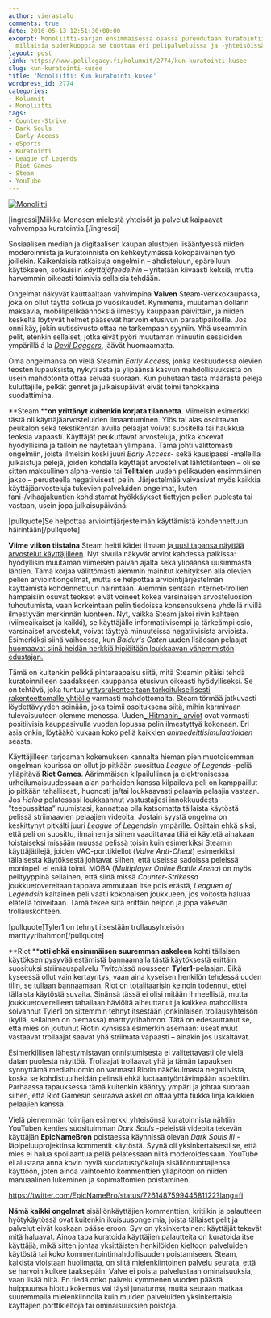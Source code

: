 ```yaml
---
author: vierastalo
comments: true
date: 2016-05-13 12:51:30+00:00
excerpt: Monoliitti-sarjan ensimmäisessä osassa pureudutaan kuratointiin ja siihen,
  millaisia sudenkuoppia se tuottaa eri pelipalveluissa ja -yhteisöissä.
layout: post
link: https://www.pelilegacy.fi/kolumnit/2774/kun-kuratointi-kusee
slug: kun-kuratointi-kusee
title: 'Monoliitti: Kun kuratointi kusee'
wordpress_id: 2774
categories:
- Kolumnit
- Monoliitti
tags:
- Counter-Strike
- Dark Souls
- Early Access
- eSports
- Kuratointi
- League of Legends
- Riot Games
- Steam
- YouTube
---
```


[![Monoliitti](https://www.pelilegacy.fi/wp-content/uploads/2016/05/monoliitti1.jpg)](https://www.pelilegacy.fi/wp-content/uploads/2016/05/monoliitti1.jpg)

[ingressi]Miikka Monosen mielestä yhteisöt ja palvelut kaipaavat vahvempaa kuratointia.[/ingressi]

Sosiaalisen median ja digitaalisen kaupan alustojen lisääntyessä niiden moderoinnista ja kuratoinnista on kehkeytymässä kokopäiväinen työ joillekin. Kaikenlaisia ratkaisuja ongelmiin – ahdisteluun, epäreiluun käytökseen, sotkuisiin _käyttäjäfeedeihin_ – yritetään kiivaasti keksiä, mutta harvemmin oikeasti toimivia sellaisia tehdään.

Ongelmat näkyvät kauttaaltaan vahvimpina **Valven** Steam-verkkokaupassa, joka on ollut täyttä sotkua jo vuosikaudet. Kymmeniä, muutaman dollarin maksavia, mobiilipelikäännöksiä ilmestyy kauppaan päivittäin, ja niiden keskeltä löytyvät helmet pääsevät harvoin etusivun paraatipaikoille. Jos onni käy, jokin uutissivusto ottaa ne tarkempaan syyniin. Yhä useammin pelit, etenkin sellaiset, jotka eivät pyöri muutaman minuutin sessioiden ympärillä á la _[Devil Daggers](http://store.steampowered.com/app/422970/)_, jäävät huomaamatta.

Oma ongelmansa on vielä Steamin _Early Access_, jonka keskuudessa olevien teosten lupauksista, nykytilasta ja ylipäänsä kasvun mahdollisuuksista on usein mahdotonta ottaa selvää suoraan. Kun puhutaan tästä määrästä pelejä kuluttajille, pelkät genret ja julkaisupäivät eivät toimi tehokkaina suodattimina.

**Steam ****on yrittänyt kuitenkin korjata tilannetta**. Viimeisin esimerkki tästä oli käyttäjäarvosteluiden ilmaantuminen. Ylös tai alas osoittavan peukalon sekä tekstikentän avulla pelaajat voivat suositella tai haukkua teoksia vapaasti. Käyttäjät peukuttavat arvosteluja, jotka kokevat hyödyllisinä ja tällöin ne näytetään ylimpänä. Tämä johti välittömästi ongelmiin, joista ilmeisin koski juuri _Early Access_- sekä kausipassi -malleilla julkaistuja pelejä, joiden kohdalla käyttäjät arvostelivat lähtötilanteen – oli se sitten maksullinen alpha-versio tai **Telltalen** uuden pelikauden ensimmäinen jakso – perusteella negatiivisesti pelin. Järjestelmää vaivasivat myös kaikkia käyttäjäarvosteluja tukevien palveluiden ongelmat, kuten fani-/vihaajakuntien kohdistamat hyökkäykset tiettyjen pelien puolesta tai vastaan, usein jopa julkaisupäivänä.

[pullquote]Se helpottaa arviointijärjestelmän käyttämistä kohdennettuun häirintään[/pullquote]

**Viime viikon tiistaina** Steam heitti kädet ilmaan ja[ uusi tapansa näyttää arvostelut käyttäjilleen](http://store.steampowered.com/news/21695/). Nyt sivulla näkyvät arviot kahdessa palkissa: hyödyllisin muutaman viimeisen päivän ajalta sekä ylipäänsä uusimmasta lähtien. Tämä korjaa välittömästi aiemmin mainitut kehityksen alla olevien pelien arviointiongelmat, mutta se helpottaa arviointijärjestelmän käyttämistä kohdennettuun häirintään. Aiemmin sentään internet-trollien hampaisiin osuvat teokset eivät voineet kokea varsinaisen arvosteluosion tuhoutumista, vaan korkeintaan pelin tiedoissa konsensuksena yhdellä rivillä ilmestyvän merkinnän luonteen. Nyt, vaikka Steam jakoi rivin kahteen (viimeaikaiset ja kaikki), se käyttäjälle informatiivisempi ja tärkeämpi osio, varsinaiset arvostelut, voivat täyttyä minuuteissa negatiivisista arvioista. Esimerkiksi siinä vaiheessa, kun _Baldur's Gaten_ uuden lisäosan pelaajat[ huomaavat siinä heidän herkkiä hipiöitään loukkaavan vähemmistön edustajan.](http://www.kotaku.co.uk/2016/04/06/the-social-justice-controversy-surrounding-baldurs-gates-new-expansion)

Tämä on kuitenkin pelkkä pintaraapaisu siitä, mitä Steamin pitäisi tehdä kuratoinnilleen saadakseen kauppansa etusivun oikeasti hyödylliseksi. Se on tehtävä, joka tuntuu [yritysrakenteeltaan tarkoituksellisesti rakenteettomalle yhtiölle](http://www.forbes.com/sites/stevedenning/2012/04/27/a-glimpse-at-a-workplace-of-the-future-valve/#7af41cbb424b) varmasti mahdottomalta. Steam törmää jatkuvasti löydettävyyden seinään, joka toimii osoituksena siitä, mihin karmivaan tulevaisuuteen olemme menossa. Uuden[_ Hitmanin_ arviot](http://store.steampowered.com/app/236870/#app_reviews_hash) ovat varmasti positiivisia kauppasivulla vuoden lopussa pelin ilmestyttyä kokonaan. Eri asia onkin, löytääkö kukaan koko peliä kaikkien _animedeittisimulaatioiden_ seasta.

Käyttäjilleen tarjoaman kokemuksen kannalta hieman pienimuotoisemman ongelman kourissa on ollut jo pitkään suosittua _League of Legends_ -peliä ylläpitävä **Riot Games**. Äärimmäisen kilpailullinen ja elektronisessa urheilumaisuudessaan alan parhaiden kanssa kilpaileva peli on kamppaillut jo pitkään tahallisesti, huonosti ja/tai loukkaavasti pelaavia pelaajia vastaan. Jos _Haloa_ pelatessasi loukkaannut vastustajiesi innokkuudesta ”teepussittaa” ruumistasi, kannattaa olla katsomatta tällaista käytöstä pelissä striimaavien pelaajien videoita. Jostain syystä ongelma on keskittynyt pitkälti juuri _League of Legendsin_ ympärille. Osittain ehkä siksi, että peli on suosittu, ilmainen ja siihen vaadittavaa tiliä ei käytetä ainakaan toistaiseksi missään muussa pelissä toisin kuin esimerkiksi Steamin käyttäjätilejä, joiden VAC-porttikiellot (_Valve Anti-Cheat_) esimerkiksi tällaisesta käytöksestä johtavat siihen, että useissa sadoissa peleissä moninpeli ei enää toimi. MOBA (_Multiplayer Online Battle Arena_) on myös pelityyppinä sellainen, että siinä missä _Counter-Strikessa_ joukkuetovereitaan tappava ammutaan itse pois erästä, _Leaguen of Legendsin_ kaltainen peli vaatii kokonaisen joukkueen, jos voitosta haluaa elätellä toiveitaan. Tämä tekee siitä erittäin helpon ja jopa väkevän trollauskohteen.

[pullquote]Tyler1 on tehnyt itsestään trollausyhteisön marttyyrihahmon[/pullquote]

**Riot ****otti ehkä ensimmäisen suuremman askeleen** kohti tällaisen käytöksen pysyvää estämistä [bannaamalla](http://kotaku.com/big-league-of-legends-streamer-banned-for-trolling-1774158030) tästä käytöksestä erittäin suosituksi striimauspalvelu _Twitchissä_ nousseen **Tyler1**-pelaajan. Eikä kyseessä ollut vain kertayritys, vaan aina kyseisen henkilön tehdessä uuden tilin, se tullaan bannaamaan. Riot on totalitaarisin keinoin todennut, ettei tällaista käytöstä suvaita. Sinänsä tässä ei olisi mitään ihmeellistä, mutta joukkuetovereilleen tahallaan häviöitä aiheuttanut ja kaikkea mahdollista solvannut Tyler1 on sittemmin tehnyt itsestään jonkinlaisen trollausyhteisön (kyllä, sellainen on olemassa) marttyyrihahmon. Tätä on edesauttanut se, että mies on joutunut Riotin kynsissä esimerkin asemaan: useat muut vastaavat trollaajat saavat yhä striimata vapaasti – ainakin jos uskaltavat.

Esimerkillisen lähestymistavan onnistumisesta ei valitettavasti ole vielä datan puolesta näyttöä. Trollaajat trollaavat yhä ja tämän tapauksen synnyttämä mediahuomio on varmasti Riotin näkökulmasta negatiivista, koska se kohdistuu heidän pelinsä ehkä luotaantyöntävimpään aspektiin. Parhaassa tapauksessa tämä kuitenkin kääntyy ympäri ja johtaa suoraan siihen, että Riot Gamesin seuraava askel on ottaa yhtä tiukka linja kaikkien pelaajien kanssa.

Vielä pienemmän toimijan esimerkki yhteisönsä kuratoinnista nähtiin YouTuben kenties suosituimman _Dark Souls_ -peleistä videoita tekevän käyttäjän **EpicNameBron** poistaessa käynnissä olevan _Dark Souls III_ -läpipeluuprojektinsa kommentit käytöstä. Syynä oli yksinkertaisesti se, että mies ei halua spoilaantua peliä pelatessaan niitä moderoidessaan. YouTube ei alustana anna kovin hyviä suodatustyökaluja sisällöntuottajiensa käyttöön, joten ainoa vaihtoehto kommenttien ylläpitoon on niiden manuaalinen lukeminen ja sopimattomien poistaminen.

https://twitter.com/EpicNameBro/status/726148759944581122?lang=fi

**Nämä kaikki ongelmat** sisällönkäyttäjien kommenttien, kritiikin ja palautteen hyötykäytössä ovat kuitenkin ikuisuusongelmia, joista tällaiset pelit ja palvelut eivät koskaan pääse eroon. Syy on yksinkertainen: käyttäjät tekevät mitä haluavat. Ainoa tapa kuratoida käyttäjien palautteita on kuratoida itse käyttäjiä, mikä sitten johtaa yksittäisten henkilöiden kieltoon palveluiden käytöstä tai koko kommentointimahdollisuuden poistamiseen. Steam, kaikista vioistaan huolimatta, on siitä mielenkiintoinen palvelu seurata, että se harvoin kulkee taaksepäin: Valve ei poista palvelustaan ominaisuuksia, vaan lisää niitä. En tiedä onko palvelu kymmenen vuoden päästä huippuunsa hiottu kokemus vai täysi junaturma, mutta seuraan matkaa suuremmalla mielenkiinnolla kuin muiden palveluiden yksinkertaisia käyttäjien porttikieltoja tai ominaisuuksien poistoja.
